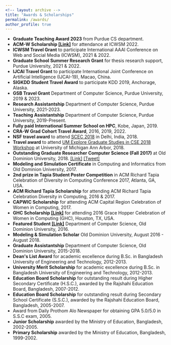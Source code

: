 ```yaml
---
<!-- layout: archive -->
title: "Awards & Scholarships"
permalink: /awards/
author_profile: true
---
```

* **Graduate Teaching Award 2023** from Purdue CS department.
* **ACM-W Scholarship [[Link]](https://women.acm.org/scholars/acm-w-scholars/tunazzina-islam/)** for attendance at ICWSM 2022.
* **ICWSM Travel Grant** to participate International AAAI Conference on Web and Social Media (ICWSM), 2021 & 2022.
* **Graduate School Summer Research Grant** for thesis research support, Purdue University, 2021 & 2022.
* **IJCAI Travel Grant** to participate International Joint Conference on Artificial Intelligence (IJCAI-19), Macao, China.
* **SIGKDD Student Travel Award**  to participate KDD 2019, Anchorage, Alaska.
* **GSB Travel Grant** Department of Computer Science, Purdue University, 2019 & 2023.
* **Research Assistantship** Department of Computer Science, Purdue University, 2021-2023.
* **Teaching Assistantship** Department of Computer Science, Purdue University, 2019-Present.
* **Fully paid International Summer School on HPC**, Kobe, Japan, 2019.
* **CRA-W Grad Cohort Travel Award**,  2016, 2019, 2022.
* **NSF travel award** to attend [SCEC 2018](https://scec18.github.io/) in Delhi, India, 2018.
* **Travel award** to attend [UM Explore Graduate Studies in CSE 2018 Workshop](https://www.eecs.umich.edu/cse/Explore_Grad_Studies/) at University of Michigan Ann Arbor, 2018.
* **Outstanding Graduate Researcher Computer Science (Fall 2017)** at Old Dominion University, 2018. [[Link]](https://www.odu.edu/sites/default/files/documents/nlspring2018-odu-computer-science.pdf) [[Tweet]](https://twitter.com/oducs/status/988885970081714176)
* **Modeling and Simulation Certificate** in Computing and Informatics from Old Dominion University, 2017.
* **2nd prize in Tapia Student Poster Competition** in ACM Richard Tapia Celebration of Diversity in Computing Conference 2017, Atlanta, GA, USA.
* **ACM Richard Tapia Scholarship** for attending ACM Richard Tapia Celebration Diversity in Computing, 2016 & 2017.
* **CAPWIC Scholarship** for attending ACM Capital Region Celebration of Women in Computing, 2017.
* **GHC Scholarship [[Link]](https://ghc.anitab.org/2016-student-academic/scholarships/2016-ghc-scholars/attachment/tunazzina-islam-1/)** for attending 2016 Grace Hopper Celebration of Women in Computing (GHC), Houston, TX, USA. 
* **Featured Student [[Link]](https://ww1.odu.edu/content/odu/compsci/news/2016/10/featured_student_tun.html)** Department of Computer Science, Old Dominion University, 2016.
* **Modeling & Simulation Scholar** Old Dominion University, August 2016 - August 2018.
* **Graduate Assistantship** Department of Computer Science, Old Dominion University, 2015-2018.
* **Dean's List Award** for academic excellence during B.Sc. in Bangladesh University of Engineering and Technology, 2012-2013.
* **University Merit Scholarship** for academic excellence during B.Sc. in Bangladesh University of Engineering and Technology, 2012-2013.
* **Education Board Scholarship** for outstanding result during Higher Secondary Certificate (H.S.C.), awarded by the Rajshahi Education Board, Bangladesh, 2007-2012.
* **Education Board Scholarship** for outstanding result during Secondary School Certificate (S.S.C.), awarded by the Rajshahi Education Board, Bangladesh, 2005-2007.
* Award from Daily Prothom Alo Newspaper for obtaining GPA 5.0/5.0 in S.S.C exam, 2005.
* **Junior Scholarship** awarded by the Ministry of Education, Bangladesh, 2002-2005.
* **Primary Scholarship** awarded by the Ministry of Education, Bangladesh, 1999-2002.

<!-- * * **ICWSM-21 Scholarship** to participate International AAAI Conference on Web and Social Media (ICWSM).
* **Summer Research Grant 2021** Graduate School Summer Research Grant for thesis research support, Purdue University. -->
<!-- * **Travel Award** to participate 2016 CRA-W Graduate Cohort Workshop, San Diego, CA, 2016. -->
